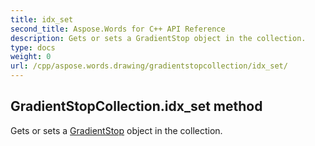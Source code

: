 ```yaml
---
title: idx_set
second_title: Aspose.Words for C++ API Reference
description: Gets or sets a GradientStop object in the collection. 
type: docs
weight: 0
url: /cpp/aspose.words.drawing/gradientstopcollection/idx_set/
---
```

## GradientStopCollection.idx_set method


Gets or sets a [GradientStop](../gradientstop/) object in the collection.

